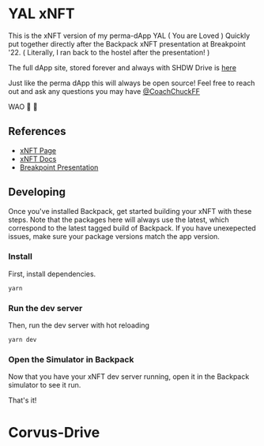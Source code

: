# YAL xNFT

This is the xNFT version of my perma-dApp YAL ( You are Loved ) Quickly put together directly after the Backpack xNFT presentation at Breakpoint '22. ( Literally, I ran back to the hostel after the presentation! )

The full dApp site, stored forever and always with SHDW Drive is [here](https://shdw-drive.genesysgo.net/6P6WznKbJ2nEMCfrXZDQvipCgCSx45SXxjWMWvqfPtyJ/yal_website.html)

Just like the perma dApp this will always be open source! Feel free to reach out and ask any questions you may have [@CoachChuckFF](https://twitter.com/CoachChuckFF)

WAO 🔵 🎒

## References 
- [xNFT Page](https://xnft.gg/)
- [xNFT Docs](https://docs.xnft.gg/)
- [Breakpoint Presentation](https://www.youtube.com/watch?v=GuxoSjIC9Lk&feature=youtu.be)

## Developing

Once you've installed Backpack, get started building your xNFT with these steps. Note that the packages here will always use the latest, which correspond to the latest tagged build of Backpack. If you have unexepected issues, make sure your package versions match the app version.

### Install

First, install dependencies.

```
yarn
```

### Run the dev server

Then, run the dev server with hot reloading

```
yarn dev
```

### Open the Simulator in Backpack

Now that you have your xNFT dev server running, open it in the Backpack simulator to see it run.

That's it!
# Corvus-Drive
